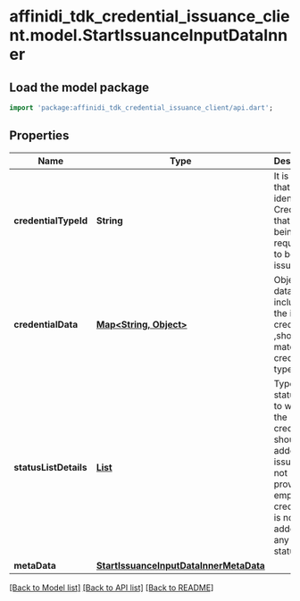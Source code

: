 # affinidi_tdk_credential_issuance_client.model.StartIssuanceInputDataInner

## Load the model package

```dart
import 'package:affinidi_tdk_credential_issuance_client/api.dart';
```

## Properties

| Name                  | Type                                                                                                                | Description                                                                                                                                                  | Notes                            |
| --------------------- | ------------------------------------------------------------------------------------------------------------------- | ------------------------------------------------------------------------------------------------------------------------------------------------------------ | -------------------------------- |
| **credentialTypeId**  | **String**                                                                                                          | It is a String that identifies a Credential that is being requested to be issued.                                                                            |
| **credentialData**    | [**Map<String, Object>**](Object.md)                                                                                | Object of data to be included in the issued credential ,should match the credential type                                                                     | [default to const {}]            |
| **statusListDetails** | [**List<StartIssuanceInputDataInnerStatusListDetailsInner>**](StartIssuanceInputDataInnerStatusListDetailsInner.md) | Types of status lists to which the credential should be added once issued. If not provided or empty, the credential is not added to any of the status lists. | [optional] [default to const []] |
| **metaData**          | [**StartIssuanceInputDataInnerMetaData**](StartIssuanceInputDataInnerMetaData.md)                                   |                                                                                                                                                              | [optional]                       |

[[Back to Model list]](../README.md#documentation-for-models) [[Back to API list]](../README.md#documentation-for-api-endpoints) [[Back to README]](../README.md)
